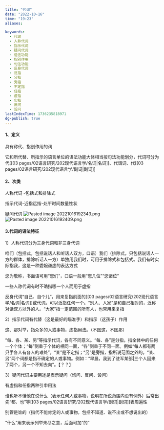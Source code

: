 ```yaml
---
title: "代词"
date: "2022-10-16"
time: "19:23"
aliases:

keywords:
  - 代词
  - 人称代词
  - 指示代词
  - 疑问代词
  - 语法功能
  - 指别作用
  - 句法功能
  - 反身代词
  - 泛指
  - 分指
  - 旁指
  - 不定指
  - 任指
  - 虚指
  - 实指
  - 反问
  - 设问
lastIndexTime: 1736235818971
dg-publish: true
---
```

#### 1、定义

具有称代、指别作用的词

它和所代替、所指示的语言单位的语法功能大体相当按句法功能划分，代词可分为代[[03 pages/02语言研究/202现代语言学/名词\|名词]]、代谓词、代[[03 pages/02语言研究/202现代语言学/副词\|副词]]

#### 2、次类

人称代词 -包括式和排除式

指示代词-近指远指-处所时间数量性状

疑问代词
![Pasted image 20221016192343.png](/img/user/09%20settings/Z%20attachment/Pasted%20image%2020221016192343.png)
![Pasted image 20221016192409.png](/img/user/09%20settings/Z%20attachment/Pasted%20image%2020221016192409.png)
#### 3.代词的语法特征

1）人称代词分为三身代词和非三身代词

咱们（包括式，包括说话人和听话人双方，口语）我们（排除式，只包括说话人一方的群体，排除听话人一方）单独用我们时，可用于排除式和包括式。我们有时实际指我，这是一种委婉谦虚的表达方式

您为敬称，书面语可用“您们”，口语一般用“您几位”“您诸位”

一些人称代词有时不确指哪一个人而用于虚指

反身代词“自己、自个儿”，用来复指前面的[[03 pages/02语言研究/202现代语言学/名词\|名词]]或代词。可以泛指任何一个。“别人、人家”是和自己相对的，泛称对话双方以外的人。“大家”指一定范围的所有人，也常用来复指

2）指示代词有代替（这是最好的瞄准手）和指示（这孩子）作用

这、那对举，指众多的人或事物，虚指用法。（不图这，不图那）

“每、各、某、另”等指示代词，各有不同意义。“每、各”是分指，指全体中的任何一个个体；“每”侧重于个体的相同一面，“各”侧重于不同一面。例如“每人都有两只手各人有各人的难处”。“某”是不定指；“另”是旁指，指所说范围之外的。“某、另”两个词都是指不确定的人或事物。例如：“早晨，我到了驻军某部|三个人回来了两个，另一个不知去向”。【？？】

3）疑问代词主要用途是表示疑问（询问、反问、设问）

有虚指和任指两种引申用法

谁也听不懂他在说什么（表示任何人或事物，说明在所说范围内没有例外）后常出先“都、也”等[[03 pages/02语言研究/202现代语言学/副词\|副词]]表周遍性

别管是谁的（指代不能肯定的人或事物，包括不知道、说不出或不想说出的）

“什么”用来表示列举未尽之意，后面可加“的”